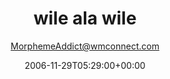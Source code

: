 ---
title: 'wile ala wile'
posts: 3
hash: 't600'
author: 'MorphemeAddict@wmconnect.com'
date: 2006-11-29T05:29:00+00:00
sources:
  - http://forums.tokipona.org/viewtopic.php%3Ft=600.html
---